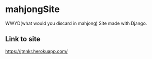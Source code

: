 # mahjongSite
WWYD(what would you discard in mahjong) Site made with Django.

## Link to site
https://jtnnkr.herokuapp.com/
